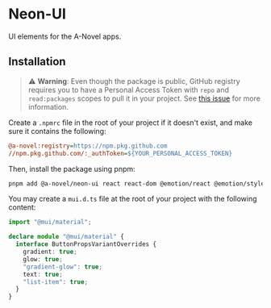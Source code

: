 # Neon-UI

UI elements for the A-Novel apps.

## Installation

> ⚠️ **Warning**: Even though the package is public, GitHub registry requires you to have a Personal Access Token
> with `repo` and `read:packages` scopes to pull it in your project. See
> [this issue](https://github.com/orgs/community/discussions/23386#discussioncomment-3240193) for more information.

Create a `.npmrc` file in the root of your project if it doesn't exist, and make sure it contains the following:

```ini
@a-novel:registry=https://npm.pkg.github.com
//npm.pkg.github.com/:_authToken=${YOUR_PERSONAL_ACCESS_TOKEN}
```

Then, install the package using pnpm:

```bash
pnpm add @a-novel/neon-ui react react-dom @emotion/react @emotion/styled @mui/material
```

You may create a `mui.d.ts` file at the root of your project with the following content:

```ts
import "@mui/material";

declare module "@mui/material" {
  interface ButtonPropsVariantOverrides {
    gradient: true;
    glow: true;
    "gradient-glow": true;
    text: true;
    "list-item": true;
  }
}
```
